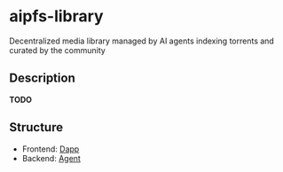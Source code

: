 # aipfs-library

Decentralized media library managed by AI agents indexing torrents and curated by the community

## Description

**TODO**

## Structure

- Frontend: [Dapp](./dapp/README.md)
- Backend: [Agent](./agent/README.md)